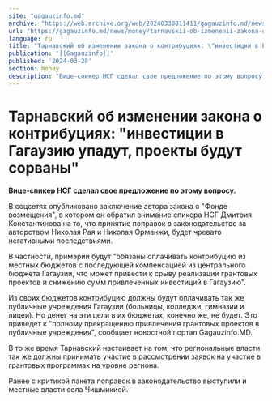 ```yaml
---
site: "gagauzinfo.md"
archive: "https://web.archive.org/web/20240330011411/gagauzinfo.md/news/money/tarnavskii-ob-izmenenii-zakona-o-kontributsiyah-investitsii-v-gagauziyu-upadut-proekti-budut-sorvani"
url: "https://gagauzinfo.md/news/money/tarnavskii-ob-izmenenii-zakona-o-kontributsiyah-investitsii-v-gagauziyu-upadut-proekti-budut-sorvani"
language: ru
title: "Тарнавский об изменении закона о контрибуциях: \"инвестиции в Гагаузию упадут, проекты будут сорваны\""
publication: '[[Gagauzinfo]]'
published: '2024-03-28'
section: money
description: "Вице-спикер НСГ сделал свое предложение по этому вопросу."
---
```


# Тарнавский об изменении закона о контрибуциях: "инвестиции в Гагаузию упадут, проекты будут сорваны"

**Вице-спикер НСГ сделал свое предложение по этому вопросу.**

В соцсетях опубликовано заключение автора закона о "Фонде возмещения", в котором он обратил внимание спикера НСГ Дмитрия Константинова на то, что принятие поправок в законодательство за авторством Николая Рая и Николая Орманжи, будет чревато негативными последствиями.

В частности, примэрии будут "обязаны оплачивать контрибуцию из местных бюджетов с последующей компенсацией из центрального бюджета Гагаузии, что может привести к срыву реализации грантовых проектов и снижению сумм привлеченных инвестиций в Гагаузию".

Из своих бюджетов контрибуцию должны будут оплачивать так же публичные учреждения Гагаузии (больницы, колледжи, гимназии и лицеи). Но денег на эти цели в их бюджетах, конечно же, не будет. Это приведет к "полному прекращению привлечения грантовых проектов в публичные учреждения", сообщает новостной портал Gagauzinfo.MD.

В то же время Тарнавский настаивает на том, что региональные власти так же должны принимать участие в рассмотрении заявок на участие в грантовых программах на уровне региона.

Ранее с критикой пакета поправок в законодательство выступили и местные власти села Чишмикиой.
